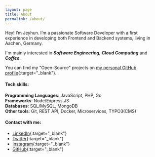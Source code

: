 ```yaml
---
layout: page
title: About
permalink: /about/
---
```


Hey! I’m Jeyhun. I’m a passionate Software Developer with a first experience in developing both Frontend and Backend systems, living in Aachen, Germany.

I'm mainly interested in ***Software Engineering, Cloud Computing*** and ***Coffee***.

You can find my "Open-Source" projects on [my personal GitHub profile](https://github.com/jeyhunr){:target="_blank"}.

#### Tech skills:
**Programming Languages**: JavaScript, PHP, Go <br>
**Frameworks**: Node/Express.JS <br>
**Databases**: SQL/MySQL, MongoDB <br>
**Other tools**: Git, REST API, Docker, Microservices, TYPO3(CMS)

#### Contact with me:

- [LinkedIn](https://www.linkedin.com/in/jeyhun-rahimli/){:target="_blank"}
- [Twitter](https://twitter.com/rahimlijeyhun){:target="_blank"}
- [Instagram](https://instagram.com/rahimlijeyhun){:target="_blank"}
- [GitHub](https://github.com/jeyhunr){:target="_blank"}


[jekyll-organization]: https://github.com/jekyll
